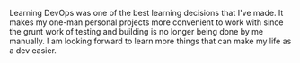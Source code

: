Learning DevOps was one of the best learning decisions that I've made. It makes my one-man personal projects more convenient to work with
since the grunt work of testing and building is no longer being done by me manually. I am looking forward to learn more things that can make
my life as a dev easier.

